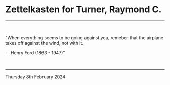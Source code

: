 # Zettelkasten for Turner, Raymond C.

---

<br>


"When everything seems to be going against you, remeber that the airplane takes off against the wind, not with it.

-- Henry Ford (1863 - 1947)"
 

</br>

---
Thursday 8th February 2024
